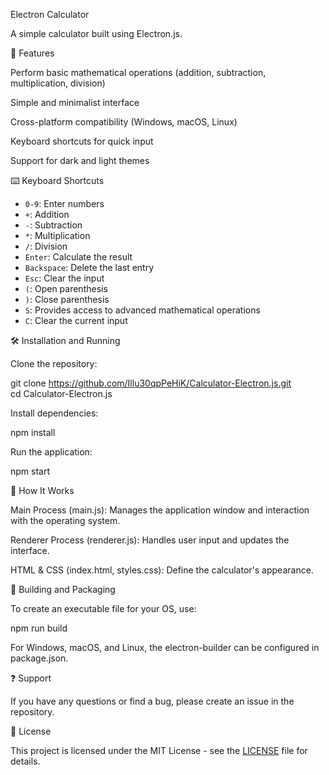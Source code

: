 Electron Calculator

A simple calculator built using Electron.js.

📌 Features

Perform basic mathematical operations (addition, subtraction, multiplication, division)

Simple and minimalist interface

Cross-platform compatibility (Windows, macOS, Linux)

Keyboard shortcuts for quick input

Support for dark and light themes

⌨️ Keyboard Shortcuts

- `0-9`: Enter numbers
- `+`: Addition
- `-`: Subtraction
- `*`: Multiplication
- `/`: Division
- `Enter`: Calculate the result
- `Backspace`: Delete the last entry
- `Esc`: Clear the input
- `(`: Open parenthesis
- `)`: Close parenthesis
- `S`: Provides access to advanced mathematical operations
- `C`: Clear the current input

🛠️ Installation and Running

Clone the repository:

git clone https://github.com/Illu30qpPeHiK/Calculator-Electron.js.git
<br> cd Calculator-Electron.js

Install dependencies:

npm install

Run the application:

npm start

🚀 How It Works

Main Process (main.js): Manages the application window and interaction with the operating system.

Renderer Process (renderer.js): Handles user input and updates the interface.

HTML & CSS (index.html, styles.css): Define the calculator's appearance.

🔧 Building and Packaging

To create an executable file for your OS, use:

npm run build

For Windows, macOS, and Linux, the electron-builder can be configured in package.json.

❓ Support

If you have any questions or find a bug, please create an issue in the repository.

📜 License

This project is licensed under the MIT License - see the [LICENSE](LICENSE) file for details.


